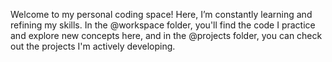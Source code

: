 Welcome to my personal coding space! Here, I’m constantly learning and refining my skills. In the @workspace folder, you'll find the code I practice and explore new concepts here, and in the @projects folder, you can check out the projects I'm actively developing.
